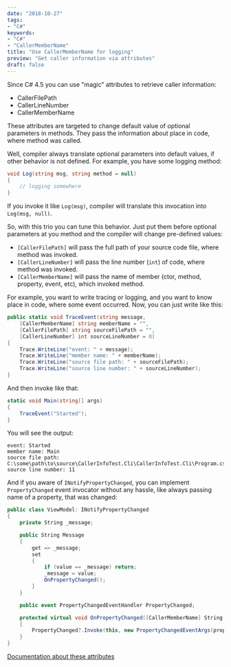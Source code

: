 ```yaml
---
date: "2018-10-27"
tags:
- "C#"
keywords:
- "C#"
- "CallerMemberName"
title: "Use CallerMemberName for logging"
preview: "Get caller information via attributes"
draft: false
---
```


Since C# 4.5 you can use "magic" attributes to retrieve caller information:
- CallerFilePath
- CallerLineNumber
- CallerMemberName

These attributes are targeted to change default value of optional parameters in methods. They pass the information about place in code, where method was called. 

Well, compiler always translate optional parameters into default values, if other behavior is not defined.
For example, you have some logging method:
```csharp
void Log(string msg, string method = null)
{
    // logging somewhere
}
```
If you invoke it like `Log(msg)`, compiler will translate this invocation into `Log(msg, null)`.

So, with this trio you can tune this behavior. Just put them before optional parameters at you method and the compiler will change pre-defined values:
- `[CallerFilePath]` will pass the full path of your source code file, where method was invoked.
- `[CallerLineNumber]` will pass the line number (`int`)  of code, where method was invoked.
- `[CallerMemberName]` will pass the name of member (ctor, method, property, event, etc), which invoked method.

For example, you want to write tracing or logging, and you want to know place in code, where some event occurred.
Now, you can just write like this:
```csharp
public static void TraceEvent(string message,
    [CallerMemberName] string memberName = "",
    [CallerFilePath] string sourceFilePath = "",
    [CallerLineNumber] int sourceLineNumber = 0)
{
    Trace.WriteLine("event: " + message);
    Trace.WriteLine("member name: " + memberName);
    Trace.WriteLine("source file path: " + sourceFilePath);
    Trace.WriteLine("source line number: " + sourceLineNumber);
}
```

And then invoke like that:
```csharp
static void Main(string[] args)
{
    TraceEvent("Started");
}
```

You will see the output:
```
event: Started
member name: Main
source file path: C:\some\path\to\source\CallerInfoTest.Cli\CallerInfoTest.Cli\Program.cs
source line number: 11
```

And if you aware of `INotifyPropertyChanged`, you can implement `PropertyChanged` 
event invocator without any hassle, like always passing name of a property, that was changed:
```csharp
public class ViewModel: INotifyPropertyChanged
{
    private String _message;

    public String Message
    {
        get => _message;
        set
        {
            if (value == _message) return;
            _message = value;
            OnPropertyChanged();
        }
    }

    public event PropertyChangedEventHandler PropertyChanged;

    protected virtual void OnPropertyChanged([CallerMemberName] String propertyName = null)
    {
        PropertyChanged?.Invoke(this, new PropertyChangedEventArgs(propertyName));
    }
}
```

[Documentation about these attributes](https://docs.microsoft.com/ru-ru/dotnet/csharp/programming-guide/concepts/caller-information)